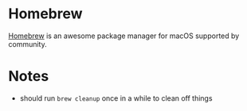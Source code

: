 # Homebrew
[Homebrew](https://brew.sh/) is an awesome package manager for macOS supported by community.

# Notes
- should run `brew cleanup` once in a while to clean off things
